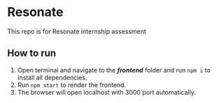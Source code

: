 # Resonate

This repo is for Resonate internship assessment

## How to run
1. Open terminal and navigate to the  _**frontend**_  folder and run  `npm i`  to install all dependencies.
2. Run `npm start` to render the frontend.
3. The browser will open localhost with 3000 port automatically.